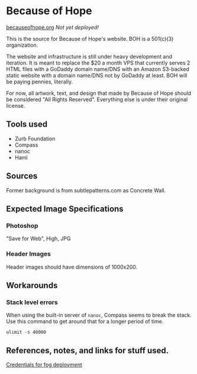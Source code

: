 # Because of Hope

[becauseofhope.org](http://www.becauseofhope.org) _Not yet deployed!_

This is the source for Because of Hope's website. BOH is a 501(c)(3)
organization.

The website and infrastructure is still under heavy development and iteration.
It is meant to replace the $20 a month VPS that currently serves 2 HTML files
with a GoDaddy domain name/DNS with an Amazon S3-backed static website with
a domain name/DNS not by GoDaddy at least. BOH will be paying pennies,
literally.

For now, all artwork, text, and design that made by Because of Hope should be
considered "All Rights Reserved". Everything else is under their original
license.

## Tools used

* Zurb Foundation
* Compass
* nanoc
* Haml

## Sources

Former background is from subtlepatterns.com as Concrete Wall.

## Expected Image Specifications

### Photoshop

"Save for Web", High, JPG

### Header Images

Header images should have dimensions of 1000x200.

## Workarounds

### Stack level errors

When using the built-in server of `nanoc`, Compass seems to break the stack.
Use this command to get around that for a longer period of time.

`ulimit -s 40000`

## References, notes, and links for stuff used.

[Credentials for fog deployment](https://github.com/ddfreyne/nanoc/issues/100)
